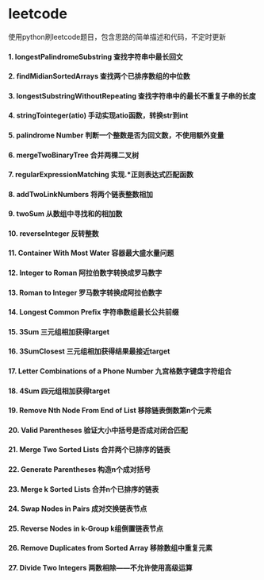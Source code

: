# leetcode
使用python刷leetcode题目，包含思路的简单描述和代码，不定时更新

#### 1. longestPalindromeSubstring 查找字符串中最长回文
#### 2. findMidianSortedArrays 查找两个已排序数组的中位数
#### 3. longestSubstringWithoutRepeating 查找字符串中的最长不重复子串的长度
#### 4. stringTointeger(atio) 手动实现atio函数，转换str到int
#### 5. palindrome Number 判断一个整数是否为回文数，不使用额外变量
#### 6. mergeTwoBinaryTree 合并两棵二叉树
#### 7. regularExpressionMatching 实现.*正则表达式匹配函数
#### 8. addTwoLinkNumbers 将两个链表整数相加
#### 9. twoSum 从数组中寻找和的相加数
#### 10. reverseInteger 反转整数
#### 11. Container With Most Water 容器最大盛水量问题
#### 12. Integer to Roman 阿拉伯数字转换成罗马数字
#### 13. Roman to Integer 罗马数字转换成阿拉伯数字
#### 14. Longest Common Prefix 字符串数组最长公共前缀
#### 15. 3Sum 三元组相加获得target
#### 16. 3SumClosest 三元组相加获得结果最接近target
#### 17. Letter Combinations of a Phone Number 九宫格数字键盘字符组合
#### 18. 4Sum 四元组相加获得target
#### 19. Remove Nth Node From End of List 移除链表倒数第n个元素
#### 20. Valid Parentheses 验证大小中括号是否成对闭合匹配
#### 21. Merge Two Sorted Lists 合并两个已排序的链表
#### 22. Generate Parentheses 构造n个成对括号
#### 23. Merge k Sorted Lists 合并n个已排序的链表
#### 24. Swap Nodes in Pairs 成对交换链表节点
#### 25. Reverse Nodes in k-Group k组倒置链表节点
#### 26. Remove Duplicates from Sorted Array 移除数组中重复元素
#### 27. Divide Two Integers 两数相除——不允许使用高级运算
